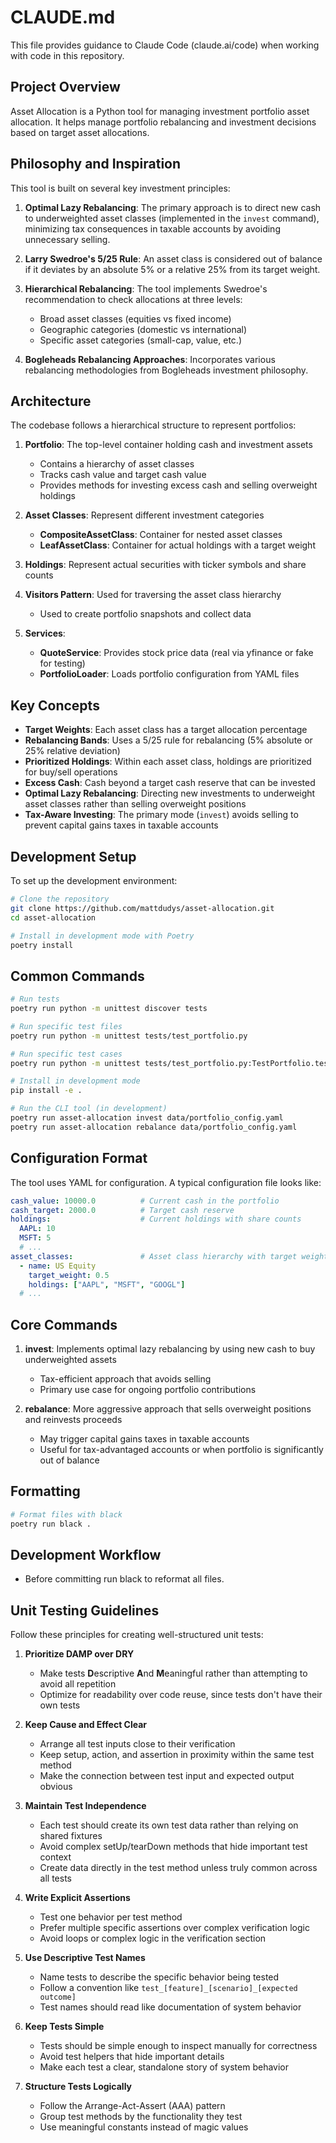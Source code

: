 # CLAUDE.md

This file provides guidance to Claude Code (claude.ai/code) when working with code in this repository.

## Project Overview

Asset Allocation is a Python tool for managing investment portfolio asset allocation. It helps manage portfolio rebalancing and investment decisions based on target asset allocations.

## Philosophy and Inspiration

This tool is built on several key investment principles:

1. **Optimal Lazy Rebalancing**: The primary approach is to direct new cash to underweighted asset classes (implemented in the `invest` command), minimizing tax consequences in taxable accounts by avoiding unnecessary selling.

2. **Larry Swedroe's 5/25 Rule**: An asset class is considered out of balance if it deviates by an absolute 5% or a relative 25% from its target weight.

3. **Hierarchical Rebalancing**: The tool implements Swedroe's recommendation to check allocations at three levels:
   - Broad asset classes (equities vs fixed income)
   - Geographic categories (domestic vs international)
   - Specific asset categories (small-cap, value, etc.)

4. **Bogleheads Rebalancing Approaches**: Incorporates various rebalancing methodologies from Bogleheads investment philosophy.

## Architecture

The codebase follows a hierarchical structure to represent portfolios:

1. **Portfolio**: The top-level container holding cash and investment assets
   - Contains a hierarchy of asset classes
   - Tracks cash value and target cash value
   - Provides methods for investing excess cash and selling overweight holdings

2. **Asset Classes**: Represent different investment categories
   - **CompositeAssetClass**: Container for nested asset classes
   - **LeafAssetClass**: Container for actual holdings with a target weight

3. **Holdings**: Represent actual securities with ticker symbols and share counts

4. **Visitors Pattern**: Used for traversing the asset class hierarchy
   - Used to create portfolio snapshots and collect data

5. **Services**:
   - **QuoteService**: Provides stock price data (real via yfinance or fake for testing)
   - **PortfolioLoader**: Loads portfolio configuration from YAML files

## Key Concepts

- **Target Weights**: Each asset class has a target allocation percentage
- **Rebalancing Bands**: Uses a 5/25 rule for rebalancing (5% absolute or 25% relative deviation)
- **Prioritized Holdings**: Within each asset class, holdings are prioritized for buy/sell operations
- **Excess Cash**: Cash beyond a target cash reserve that can be invested
- **Optimal Lazy Rebalancing**: Directing new investments to underweight asset classes rather than selling overweight positions
- **Tax-Aware Investing**: The primary mode (`invest`) avoids selling to prevent capital gains taxes in taxable accounts

## Development Setup

To set up the development environment:

```bash
# Clone the repository
git clone https://github.com/mattdudys/asset-allocation.git
cd asset-allocation

# Install in development mode with Poetry
poetry install
```

## Common Commands

```bash
# Run tests
poetry run python -m unittest discover tests

# Run specific test files
poetry run python -m unittest tests/test_portfolio.py

# Run specific test cases
poetry run python -m unittest tests/test_portfolio.py:TestPortfolio.test_portfolio_value_sums_children_and_cash

# Install in development mode
pip install -e .

# Run the CLI tool (in development)
poetry run asset-allocation invest data/portfolio_config.yaml
poetry run asset-allocation rebalance data/portfolio_config.yaml
```

## Configuration Format

The tool uses YAML for configuration. A typical configuration file looks like:

```yaml
cash_value: 10000.0          # Current cash in the portfolio
cash_target: 2000.0          # Target cash reserve
holdings:                    # Current holdings with share counts
  AAPL: 10
  MSFT: 5
  # ...
asset_classes:               # Asset class hierarchy with target weights
  - name: US Equity
    target_weight: 0.5
    holdings: ["AAPL", "MSFT", "GOOGL"]
  # ...
```

## Core Commands

1. **invest**: Implements optimal lazy rebalancing by using new cash to buy underweighted assets
   - Tax-efficient approach that avoids selling
   - Primary use case for ongoing portfolio contributions

2. **rebalance**: More aggressive approach that sells overweight positions and reinvests proceeds
   - May trigger capital gains taxes in taxable accounts
   - Useful for tax-advantaged accounts or when portfolio is significantly out of balance

## Formatting

```bash
# Format files with black
poetry run black .
```

## Development Workflow

- Before committing run black to reformat all files.

## Unit Testing Guidelines

Follow these principles for creating well-structured unit tests:

1. **Prioritize DAMP over DRY**
   - Make tests **D**escriptive **A**nd **M**eaningful rather than attempting to avoid all repetition
   - Optimize for readability over code reuse, since tests don't have their own tests

2. **Keep Cause and Effect Clear**
   - Arrange all test inputs close to their verification
   - Keep setup, action, and assertion in proximity within the same test method
   - Make the connection between test input and expected output obvious

3. **Maintain Test Independence**
   - Each test should create its own test data rather than relying on shared fixtures
   - Avoid complex setUp/tearDown methods that hide important test context
   - Create data directly in the test method unless truly common across all tests

4. **Write Explicit Assertions**
   - Test one behavior per test method
   - Prefer multiple specific assertions over complex verification logic
   - Avoid loops or complex logic in the verification section

5. **Use Descriptive Test Names**
   - Name tests to describe the specific behavior being tested
   - Follow a convention like `test_[feature]_[scenario]_[expected outcome]`
   - Test names should read like documentation of system behavior

6. **Keep Tests Simple**
   - Tests should be simple enough to inspect manually for correctness
   - Avoid test helpers that hide important details
   - Make each test a clear, standalone story of system behavior

7. **Structure Tests Logically**
   - Follow the Arrange-Act-Assert (AAA) pattern
   - Group test methods by the functionality they test
   - Use meaningful constants instead of magic values